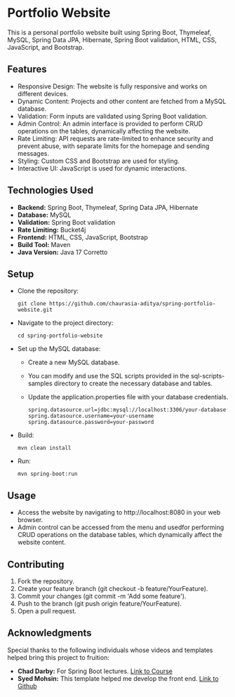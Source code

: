 # Portfolio Website

This is a personal portfolio website built using Spring Boot, Thymeleaf, MySQL, Spring Data JPA, Hibernate, Spring Boot validation, HTML, CSS, JavaScript, and Bootstrap.


## Features

- Responsive Design: The website is fully responsive and works on different devices.
- Dynamic Content: Projects and other content are fetched from a MySQL database.
- Validation: Form inputs are validated using Spring Boot validation.
- Admin Control: An admin interface is provided to perform CRUD operations on the tables, dynamically affecting the website.
- Rate Limiting: API requests are rate-limited to enhance security and prevent abuse, with separate limits for the homepage and sending messages.
- Styling: Custom CSS and Bootstrap are used for styling.
- Interactive UI: JavaScript is used for dynamic interactions.

## Technologies Used

- **Backend:** Spring Boot, Thymeleaf, Spring Data JPA, Hibernate
- **Database:** MySQL
- **Validation:** Spring Boot validation
- **Rate Limiting:** Bucket4j
- **Frontend:** HTML, CSS, JavaScript, Bootstrap
- **Build Tool:** Maven
- **Java Version:** Java 17 Corretto

## Setup

- Clone the repository:

  ```
  git clone https://github.com/chaurasia-aditya/spring-portfolio-website.git
  ```
  
- Navigate to the project directory:

  ```
  cd spring-portfolio-website
  ```
  
- Set up the MySQL database:
  - Create a new MySQL database.
  - You can modify and use the SQL scripts provided in the sql-scripts-samples directory to create the necessary database and tables.
  - Update the application.properties file with your database credentials.

    ```
    spring.datasource.url=jdbc:mysql://localhost:3306/your-database
    spring.datasource.username=your-username
    spring.datasource.password=your-password
    ```

- Build:

  ```
  mvn clean install
  ```

- Run:

  ```
  mvn spring-boot:run
  ```

## Usage

- Access the website by navigating to http://localhost:8080 in your web browser.
- Admin control can be accessed from the menu and usedfor performing CRUD operations on the database tables, which dynamically affect the website content.

## Contributing

1. Fork the repository.
2. Create your feature branch (git checkout -b feature/YourFeature).
3. Commit your changes (git commit -m 'Add some feature').
4. Push to the branch (git push origin feature/YourFeature).
5. Open a pull request.

## Acknowledgments

Special thanks to the following individuals whose videos and templates helped bring this project to fruition:

- **Chad Darby:** For Spring Boot lectures. [Link to Course](https://www.udemy.com/course/spring-hibernate-tutorial)
- **Syed Mohsin:** This template helped me develop the front end. [Link to Github](https://github.com/devsyedmohsin/portfolio-template)
